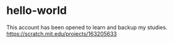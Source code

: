 # hello-world
This account has been opened to learn and backup my studies. 
https://scratch.mit.edu/projects/163205633
